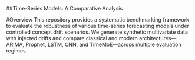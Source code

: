 ##Time-Series Models: A Comparative Analysis

#Overview
This repository provides a systematic benchmarking framework to evaluate the robustness of various time-series forecasting models under controlled concept drift scenarios. We generate synthetic multivariate data with injected drifts and compare classical and modern architectures—ARIMA, Prophet, LSTM, CNN, and TimeMoE—across multiple evaluation regimes.
